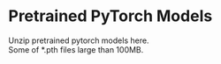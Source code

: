 # Pretrained PyTorch Models

Unzip pretrained pytorch models here.  
Some of *.pth files large than 100MB.
